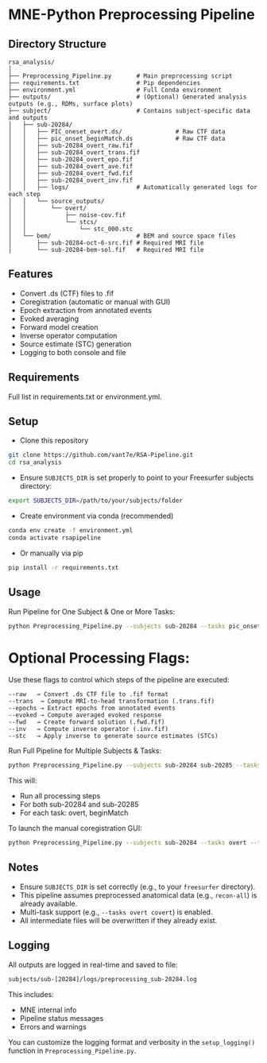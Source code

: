 # MNE-Python Preprocessing Pipeline

## Directory Structure

```
rsa_analysis/
│
├── Preprocessing_Pipeline.py       # Main preprocessing script
├── requirements.txt                # Pip dependencies
├── environment.yml                 # Full Conda environment
├── outputs/                        # (Optional) Generated analysis outputs (e.g., RDMs, surface plots)
├── subject/                        # Contains subject-specific data and outputs
│   ├── sub-20284/
│   │   ├── PIC_oneset_overt.ds/               # Raw CTF data
│   │   ├── pic_onset_beginMatch.ds            # Raw CTF data
│   │   ├── sub-20284_overt_raw.fif
│   │   ├── sub-20284_overt_trans.fif
│   │   ├── sub-20284_overt_epo.fif
│   │   ├── sub-20284_overt_ave.fif
│   │   ├── sub-20284_overt_fwd.fif
│   │   ├── sub-20284_overt_inv.fif
│   │   ├── logs/                   # Automatically generated logs for each step
│   │   └── source_outputs/
│   │       └── overt/
│   │           ├── noise-cov.fif
│   │           └── stcs/
│   │               └── stc_000.stc
│   └── bem/                        # BEM and source space files
│       ├── sub-20284-oct-6-src.fif # Required MRI file
│       └── sub-20284-bem-sol.fif   # Required MRI file
```

## Features

- Convert .ds (CTF) files to .fif
- Coregistration (automatic or manual with GUI)
- Epoch extraction from annotated events
- Evoked averaging
- Forward model creation
- Inverse operator computation
- Source estimate (STC) generation
- Logging to both console and file

## Requirements

Full list in requirements.txt or environment.yml.

## Setup

- Clone this repository 

```bash
git clone https://github.com/vant7e/RSA-Pipeline.git
cd rsa_analysis
```

- Ensure `SUBJECTS_DIR` is set properly to point to your Freesurfer subjects directory:

```bash 
export SUBJECTS_DIR=/path/to/your/subjects/folder
```

- Create environment via conda (recommended)

```bash
conda env create -f environment.yml
conda activate rsapipeline
```
- Or manually via pip

```bash
pip install -r requirements.txt
```

## Usage

Run Pipeline for One Subject & One or More Tasks:

```bash
python Preprocessing_Pipeline.py --subjects sub-20284 --tasks pic_onset_overt pic_onset_beginMatch --raw --trans --epochs --evoked --fwd --inv --stc
```

# Optional Processing Flags: 
Use these flags to control which steps of the pipeline are executed:

```
--raw   → Convert .ds CTF file to .fif format
--trans  → Compute MRI-to-head transformation (.trans.fif)
--epochs → Extract epochs from annotated events
--evoked → Compute averaged evoked response
--fwd   → Create forward solution (.fwd.fif)
--inv   → Compute inverse operator (.inv.fif)
--stc   → Apply inverse to generate source estimates (STCs)
```

Run Full Pipeline for Multiple Subjects & Tasks:

```bash
python Preprocessing_Pipeline.py --subjects sub-20284 sub-20285 --tasks pic_onset_overt pic_onset_beginMatch
```

This will:
- Run all processing steps
- For both sub-20284 and sub-20285
- For each task: overt, beginMatch


To launch the manual coregistration GUI:
```bash
python Preprocessing_Pipeline.py --subjects sub-20284 --tasks overt --trans_gui
```

## Notes

- Ensure `SUBJECTS_DIR` is set correctly (e.g., to your `freesurfer` directory).
- This pipeline assumes preprocessed anatomical data (e.g., `recon-all`) is already available.
- Multi-task support (e.g., `--tasks overt covert`) is enabled.
- All intermediate files will be overwritten if they already exist.

## Logging

All outputs are logged in real-time and saved to file:

```bash
subjects/sub-[20284]/logs/preprocessing_sub-20284.log
```

This includes:
- MNE internal info
- Pipeline status messages
- Errors and warnings

You can customize the logging format and verbosity in the `setup_logging()` function in `Preprocessing_Pipeline.py`.

